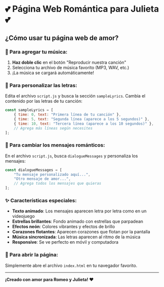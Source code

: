 # 💕 Página Web Romántica para Julieta 💕

## ¿Cómo usar tu página web de amor?

### 🎵 Para agregar tu música:
1. **Haz doble clic** en el botón "Reproducir nuestra canción"
2. Selecciona tu archivo de música favorito (MP3, WAV, etc.)
3. ¡La música se cargará automáticamente!

### 📝 Para personalizar las letras:
Edita el archivo `script.js` y busca la sección `sampleLyrics`. Cambia el contenido por las letras de tu canción:

```javascript
const sampleLyrics = [
    { time: 0, text: "Primera línea de tu canción" },
    { time: 5, text: "Segunda línea (aparece a los 5 segundos)" },
    { time: 10, text: "Tercera línea (aparece a los 10 segundos)" },
    // Agrega más líneas según necesites
];
```

### 💌 Para cambiar los mensajes románticos:
En el archivo `script.js`, busca `dialogueMessages` y personaliza los mensajes:

```javascript
const dialogueMessages = [
    "Tu mensaje personalizado aquí...",
    "Otro mensaje de amor...",
    // Agrega todos los mensajes que quieras
];
```

### ✨ Características especiales:
- **Texto animado**: Los mensajes aparecen letra por letra como en un videojuego
- **Estrellas brillantes**: Fondo animado con estrellas que parpadean
- **Efectos neón**: Colores vibrantes y efectos de brillo
- **Corazones flotantes**: Aparecen corazones que flotan por la pantalla
- **Música sincronizada**: Las letras aparecen al ritmo de la música
- **Responsive**: Se ve perfecto en móvil y computadora

### 🚀 Para abrir la página:
Simplemente abre el archivo `index.html` en tu navegador favorito.

---

**¡Creado con amor para Romeo y Julieta! ❤️**

